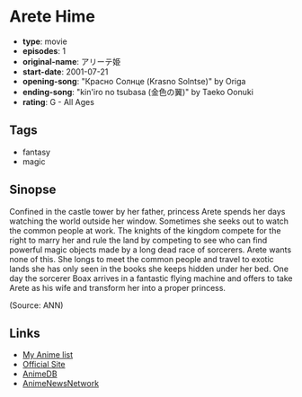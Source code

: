 # Arete Hime

-   **type**: movie
-   **episodes**: 1
-   **original-name**: アリーテ姫
-   **start-date**: 2001-07-21
-   **opening-song**: "Красно Солнце (Krasno Solntse)" by Origa
-   **ending-song**: "kin'iro no tsubasa (金色の翼)" by Taeko Oonuki
-   **rating**: G - All Ages

## Tags

-   fantasy
-   magic

## Sinopse

Confined in the castle tower by her father, princess Arete spends her days watching the world outside her window. Sometimes she seeks out to watch the common people at work. The knights of the kingdom compete for the right to marry her and rule the land by competing to see who can find powerful magic objects made by a long dead race of sorcerers. Arete wants none of this. She longs to meet the common people and travel to exotic lands she has only seen in the books she keeps hidden under her bed. One day the sorcerer Boax arrives in a fantastic flying machine and offers to take Arete as his wife and transform her into a proper princess.

(Source: ANN)

## Links

-   [My Anime list](https://myanimelist.net/anime/1028/Arete_Hime)
-   [Official Site](http://www.arete.jp/arete/)
-   [AnimeDB](http://anidb.info/perl-bin/animedb.pl?show=anime&aid=1190)
-   [AnimeNewsNetwork](http://www.animenewsnetwork.com/encyclopedia/anime.php?id=2163)
